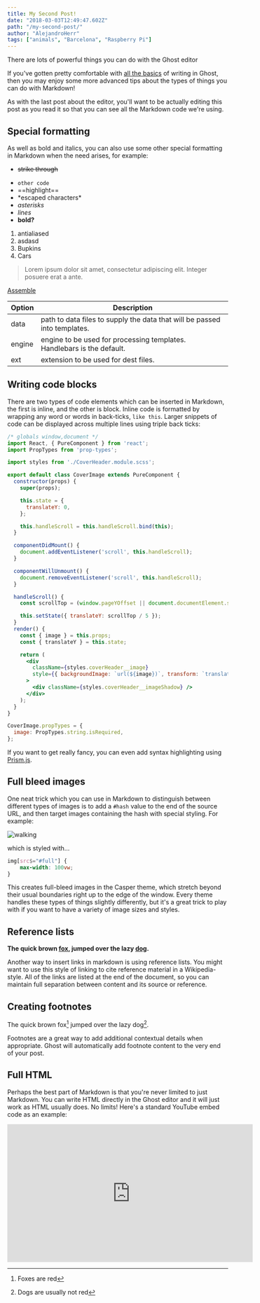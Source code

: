 ```yaml
---
title: My Second Post!
date: "2018-03-03T12:49:47.602Z"
path: "/my-second-post/"
author: "AlejandroHerr"
tags: ["animals", "Barcelona", "Raspberry Pi"]
---
```


There are lots of powerful things you can do with the Ghost editor

If you've gotten pretty comfortable with [all the basics](/the-editor/) of writing in Ghost, then you may enjoy some more advanced tips about the types of things you can do with Markdown!

As with the last post about the editor, you'll want to be actually editing this post as you read it so that you can see all the Markdown code we're using.


## Special formatting

As well as bold and italics, you can also use some other special formatting in Markdown when the need arises, for example:

* ~~strike through~~
- `other code`
- ==highlight==
- \*escaped characters\*
- *asterisks*
- _lines_
- **bold?**

1. antialiased
2. asdasd
1. Bupkins
1. Cars

> Lorem ipsum dolor sit amet, consectetur adipiscing elit. Integer posuere erat a ante.

[Assemble](http://assemble.io)



| Option | Description |
| ------ | ----------- |
| data   | path to data files to supply the data that will be passed into templates. |
| engine | engine to be used for processing templates. Handlebars is the default. |
| ext    | extension to be used for dest files. |

## Writing code blocks

There are two types of code elements which can be inserted in Markdown, the first is inline, and the other is block. Inline code is formatted by wrapping any word or words in back-ticks, `like this`. Larger snippets of code can be displayed across multiple lines using triple back ticks:

```jsx
/* globals window,document */
import React, { PureComponent } from 'react';
import PropTypes from 'prop-types';

import styles from './CoverHeader.module.scss';

export default class CoverImage extends PureComponent {
  constructor(props) {
    super(props);

    this.state = {
      translateY: 0,
    };

    this.handleScroll = this.handleScroll.bind(this);
  }

  componentDidMount() {
    document.addEventListener('scroll', this.handleScroll);
  }

  componentWillUnmount() {
    document.removeEventListener('scroll', this.handleScroll);
  }

  handleScroll() {
    const scrollTop = (window.pageYOffset || document.documentElement.scrollTop) || 0;

    this.setState({ translateY: scrollTop / 5 });
  }
  render() {
    const { image } = this.props;
    const { translateY } = this.state;

    return (
      <div
        className={styles.coverHeader__image}
        style={{ backgroundImage: `url(${image})`, transform: `translate3d(0px, ${translateY}px, 0px)` }}
      >
        <div className={styles.coverHeader__imageShadow} />
      </div>
    );
  }
}

CoverImage.propTypes = {
  image: PropTypes.string.isRequired,
};
```

If you want to get really fancy, you can even add syntax highlighting using [Prism.js](http://prismjs.com/).


## Full bleed images

One neat trick which you can use in Markdown to distinguish between different types of images is to add a `#hash` value to the end of the source URL, and then target images containing the hash with special styling. For example:

![walking](https://casper.ghost.org/v1.0.0/images/walking.jpg#full)

which is styled with...

```css
img[src$="#full"] {
    max-width: 100vw;
}
```

This creates full-bleed images in the Casper theme, which stretch beyond their usual boundaries right up to the edge of the window. Every theme handles these types of things slightly differently, but it's a great trick to play with if you want to have a variety of image sizes and styles.


## Reference lists

**The quick brown [fox][1], jumped over the lazy [dog][2].**

[1]: https://en.wikipedia.org/wiki/Fox "Wikipedia: Fox"
[2]: https://en.wikipedia.org/wiki/Dog "Wikipedia: Dog"

Another way to insert links in markdown is using reference lists. You might want to use this style of linking to cite reference material in a Wikipedia-style. All of the links are listed at the end of the document, so you can maintain full separation between content and its source or reference.


## Creating footnotes

The quick brown fox[^1] jumped over the lazy dog[^2].

[^1]: Foxes are red
[^2]: Dogs are usually not red

Footnotes are a great way to add additional contextual details when appropriate. Ghost will automatically add footnote content to the very end of your post.


## Full HTML

Perhaps the best part of Markdown is that you're never limited to just Markdown. You can write HTML directly in the Ghost editor and it will just work as HTML usually does. No limits! Here's a standard YouTube embed code as an example:

<iframe width="560" height="315" src="https://www.youtube.com/embed/Cniqsc9QfDo?rel=0&amp;showinfo=0" frameborder="0" allowfullscreen></iframe>
